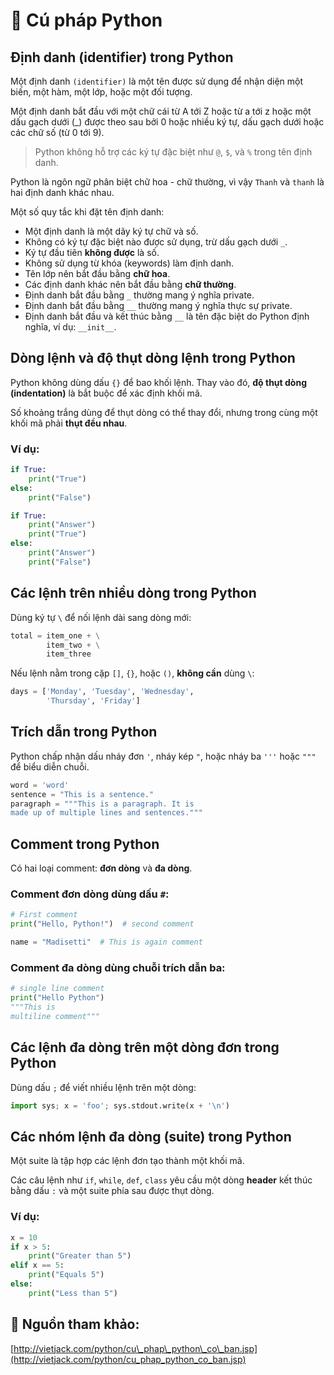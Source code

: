 # 🧾 Cú pháp Python

## Định danh (identifier) trong Python

Một định danh `(identifier)` là một tên được sử dụng để nhận diện một biến, một hàm, một lớp, hoặc một đối tượng.

Một định danh bắt đầu với một chữ cái từ A tới Z hoặc từ a tới z hoặc một dấu gạch dưới (_) được theo sau bởi 0 hoặc nhiều ký tự, dấu gạch dưới hoặc các chữ số (từ 0 tới 9).

> Python không hỗ trợ các ký tự đặc biệt như `@`, `$`, và `%` trong tên định danh.

Python là ngôn ngữ phân biệt chữ hoa - chữ thường, vì vậy `Thanh` và `thanh` là hai định danh khác nhau.

Một số quy tắc khi đặt tên định danh:
- Một định danh là một dãy ký tự chữ và số.
- Không có ký tự đặc biệt nào được sử dụng, trừ dấu gạch dưới `_`.
- Ký tự đầu tiên **không được** là số.
- Không sử dụng từ khóa (keywords) làm định danh.
- Tên lớp nên bắt đầu bằng **chữ hoa**.
- Các định danh khác nên bắt đầu bằng **chữ thường**.
- Định danh bắt đầu bằng `_` thường mang ý nghĩa private.
- Định danh bắt đầu bằng `__` thường mang ý nghĩa thực sự private.
- Định danh bắt đầu và kết thúc bằng `__` là tên đặc biệt do Python định nghĩa, ví dụ: `__init__`.

## Dòng lệnh và độ thụt dòng lệnh trong Python

Python không dùng dấu `{}` để bao khối lệnh. Thay vào đó, **độ thụt dòng (indentation)** là bắt buộc để xác định khối mã.

Số khoảng trắng dùng để thụt dòng có thể thay đổi, nhưng trong cùng một khối mã phải **thụt đều nhau**.

### Ví dụ:

```python
if True:
    print("True")
else:
    print("False")

if True:
    print("Answer")
    print("True")
else:
    print("Answer")
    print("False")
````

## Các lệnh trên nhiều dòng trong Python

Dùng ký tự `\` để nối lệnh dài sang dòng mới:

```python
total = item_one + \
        item_two + \
        item_three
```

Nếu lệnh nằm trong cặp `[]`, `{}`, hoặc `()`, **không cần** dùng `\`:

```python
days = ['Monday', 'Tuesday', 'Wednesday',
        'Thursday', 'Friday']
```

## Trích dẫn trong Python

Python chấp nhận dấu nháy đơn `'`, nháy kép `"`, hoặc nháy ba `'''` hoặc `"""` để biểu diễn chuỗi.

```python
word = 'word'
sentence = "This is a sentence."
paragraph = """This is a paragraph. It is
made up of multiple lines and sentences."""
```

## Comment trong Python

Có hai loại comment: **đơn dòng** và **đa dòng**.

### Comment đơn dòng dùng dấu `#`:

```python
# First comment
print("Hello, Python!")  # second comment

name = "Madisetti"  # This is again comment
```

### Comment đa dòng dùng chuỗi trích dẫn ba:

```python
# single line comment  
print("Hello Python")  
"""This is
multiline comment"""
```

## Các lệnh đa dòng trên một dòng đơn trong Python

Dùng dấu `;` để viết nhiều lệnh trên một dòng:

```python
import sys; x = 'foo'; sys.stdout.write(x + '\n')
```

## Các nhóm lệnh đa dòng (suite) trong Python

Một suite là tập hợp các lệnh đơn tạo thành một khối mã.

Các câu lệnh như `if`, `while`, `def`, `class` yêu cầu một dòng **header** kết thúc bằng dấu `:` và một suite phía sau được thụt dòng.

### Ví dụ:

```python
x = 10
if x > 5:
    print("Greater than 5")
elif x == 5:
    print("Equals 5")
else:
    print("Less than 5")
```

## 🔗 Nguồn tham khảo:

[http://vietjack.com/python/cu\_phap\_python\_co\_ban.jsp](http://vietjack.com/python/cu_phap_python_co_ban.jsp)

